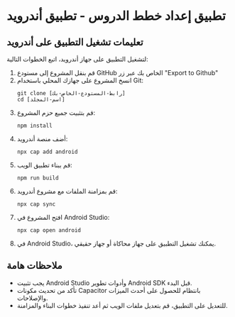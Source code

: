 
# تطبيق إعداد خطط الدروس - تطبيق أندرويد

## تعليمات تشغيل التطبيق على أندرويد

لتشغيل التطبيق على جهاز أندرويد، اتبع الخطوات التالية:

1. قم بنقل المشروع إلى مستودع GitHub الخاص بك عبر زر "Export to Github"
2. انسخ المشروع على جهازك المحلي باستخدام Git:
   ```
   git clone [رابط-المستودع-الخاص-بك]
   cd [اسم-المجلد]
   ```
3. قم بتثبيت جميع حزم المشروع:
   ```
   npm install
   ```
4. أضف منصة أندرويد:
   ```
   npx cap add android
   ```
5. قم ببناء تطبيق الويب:
   ```
   npm run build
   ```
6. قم بمزامنة الملفات مع مشروع أندرويد:
   ```
   npx cap sync
   ```
7. افتح المشروع في Android Studio:
   ```
   npx cap open android
   ```
8. في Android Studio، يمكنك تشغيل التطبيق على جهاز محاكاة أو جهاز حقيقي.

## ملاحظات هامة

- يجب تثبيت Android Studio وأدوات تطوير Android SDK قبل البدء.
- تأكد من تحديث مكونات Capacitor بانتظام للحصول على أحدث الميزات والإصلاحات.
- للتعديل على التطبيق، قم بتعديل ملفات الويب ثم أعد تنفيذ خطوات البناء والمزامنة.

